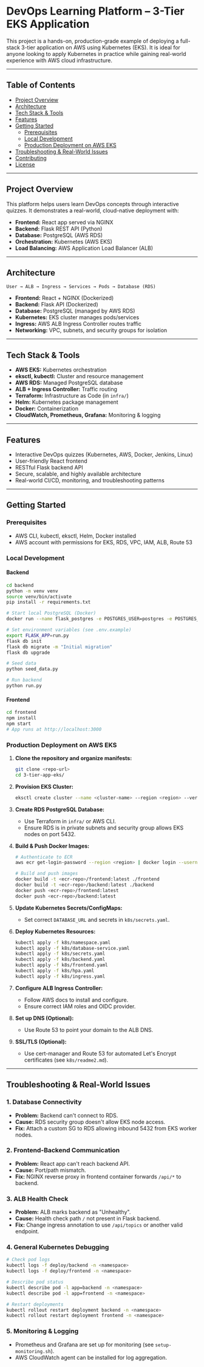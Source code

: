 # DevOps Learning Platform – 3-Tier EKS Application

This project is a hands-on, production-grade example of deploying a full-stack 3-tier application on AWS using Kubernetes (EKS). It is ideal for anyone looking to apply Kubernetes in practice while gaining real-world experience with AWS cloud infrastructure.

---

## Table of Contents

- [Project Overview](#project-overview)
- [Architecture](#architecture)
- [Tech Stack & Tools](#tech-stack--tools)
- [Features](#features)
- [Getting Started](#getting-started)
  - [Prerequisites](#prerequisites)
  - [Local Development](#local-development)
  - [Production Deployment on AWS EKS](#production-deployment-on-aws-eks)
- [Troubleshooting & Real-World Issues](#troubleshooting--real-world-issues)
- [Contributing](#contributing)
- [License](#license)

---

## Project Overview

This platform helps users learn DevOps concepts through interactive quizzes. It demonstrates a real-world, cloud-native deployment with:

- **Frontend:** React app served via NGINX
- **Backend:** Flask REST API (Python)
- **Database:** PostgreSQL (AWS RDS)
- **Orchestration:** Kubernetes (AWS EKS)
- **Load Balancing:** AWS Application Load Balancer (ALB)

---

## Architecture

```
User → ALB → Ingress → Services → Pods → Database (RDS)
```

- **Frontend:** React + NGINX (Dockerized)
- **Backend:** Flask API (Dockerized)
- **Database:** PostgreSQL (managed by AWS RDS)
- **Kubernetes:** EKS cluster manages pods/services
- **Ingress:** AWS ALB Ingress Controller routes traffic
- **Networking:** VPC, subnets, and security groups for isolation

---

## Tech Stack & Tools

- **AWS EKS:** Kubernetes orchestration
- **eksctl, kubectl:** Cluster and resource management
- **AWS RDS:** Managed PostgreSQL database
- **ALB + Ingress Controller:** Traffic routing
- **Terraform:** Infrastructure as Code (in `infra/`)
- **Helm:** Kubernetes package management
- **Docker:** Containerization
- **CloudWatch, Prometheus, Grafana:** Monitoring & logging

---

## Features

- Interactive DevOps quizzes (Kubernetes, AWS, Docker, Jenkins, Linux)
- User-friendly React frontend
- RESTful Flask backend API
- Secure, scalable, and highly available architecture
- Real-world CI/CD, monitoring, and troubleshooting patterns

---

## Getting Started

### Prerequisites

- AWS CLI, kubectl, eksctl, Helm, Docker installed
- AWS account with permissions for EKS, RDS, VPC, IAM, ALB, Route 53

### Local Development

#### Backend

```bash
cd backend
python -m venv venv
source venv/bin/activate
pip install -r requirements.txt

# Start local PostgreSQL (Docker)
docker run --name flask_postgres -e POSTGRES_USER=postgres -e POSTGRES_PASSWORD=password -e POSTGRES_DB=devops_learning -p 5432:5432 -d postgres

# Set environment variables (see .env.example)
export FLASK_APP=run.py
flask db init
flask db migrate -m "Initial migration"
flask db upgrade

# Seed data
python seed_data.py

# Run backend
python run.py
```

#### Frontend

```bash
cd frontend
npm install
npm start
# App runs at http://localhost:3000
```

### Production Deployment on AWS EKS

1. **Clone the repository and organize manifests:**
	```bash
	git clone <repo-url>
	cd 3-tier-app-eks/
	```

2. **Provision EKS Cluster:**
	```bash
	eksctl create cluster --name <cluster-name> --region <region> --version 1.31 --nodegroup-name standard-workers --node-type t3.medium --nodes 2 --managed
	```

3. **Create RDS PostgreSQL Database:**
	- Use Terraform in `infra/` or AWS CLI.
	- Ensure RDS is in private subnets and security group allows EKS nodes on port 5432.

4. **Build & Push Docker Images:**
	```bash
	# Authenticate to ECR
	aws ecr get-login-password --region <region> | docker login --username AWS --password-stdin <account-id>.dkr.ecr.<region>.amazonaws.com

	# Build and push images
	docker build -t <ecr-repo>/frontend:latest ./frontend
	docker build -t <ecr-repo>/backend:latest ./backend
	docker push <ecr-repo>/frontend:latest
	docker push <ecr-repo>/backend:latest
	```

5. **Update Kubernetes Secrets/ConfigMaps:**
	- Set correct `DATABASE_URL` and secrets in `k8s/secrets.yaml`.

6. **Deploy Kubernetes Resources:**
	```bash
	kubectl apply -f k8s/namespace.yaml
	kubectl apply -f k8s/database-service.yaml
	kubectl apply -f k8s/secrets.yaml
	kubectl apply -f k8s/backend.yaml
	kubectl apply -f k8s/frontend.yaml
	kubectl apply -f k8s/hpa.yaml
	kubectl apply -f k8s/ingress.yaml
	```

7. **Configure ALB Ingress Controller:**
	- Follow AWS docs to install and configure.
	- Ensure correct IAM roles and OIDC provider.

8. **Set up DNS (Optional):**
	- Use Route 53 to point your domain to the ALB DNS.

9. **SSL/TLS (Optional):**
	- Use cert-manager and Route 53 for automated Let's Encrypt certificates (see `k8s/readme2.md`).

---

## Troubleshooting & Real-World Issues

### 1. Database Connectivity
- **Problem:** Backend can't connect to RDS.
- **Cause:** RDS security group doesn't allow EKS node access.
- **Fix:** Attach a custom SG to RDS allowing inbound 5432 from EKS worker nodes.

### 2. Frontend-Backend Communication
- **Problem:** React app can't reach backend API.
- **Cause:** Port/path mismatch.
- **Fix:** NGINX reverse proxy in frontend container forwards `/api/*` to backend.

### 3. ALB Health Check
- **Problem:** ALB marks backend as "Unhealthy".
- **Cause:** Health check path `/` not present in Flask backend.
- **Fix:** Change ingress annotation to use `/api/topics` or another valid endpoint.

### 4. General Kubernetes Debugging

```bash
# Check pod logs
kubectl logs -f deploy/backend -n <namespace>
kubectl logs -f deploy/frontend -n <namespace>

# Describe pod status
kubectl describe pod -l app=backend -n <namespace>
kubectl describe pod -l app=frontend -n <namespace>

# Restart deployments
kubectl rollout restart deployment backend -n <namespace>
kubectl rollout restart deployment frontend -n <namespace>
```

### 5. Monitoring & Logging

- Prometheus and Grafana are set up for monitoring (see `setup-monitoring.sh`).
- AWS CloudWatch agent can be installed for log aggregation.


